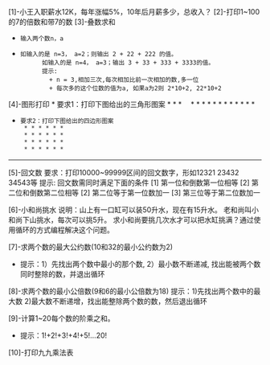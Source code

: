 [1]-小王入职薪水12K，每年涨幅5%，10年后月薪多少，总收入？
[2]-打印1~100的7的倍数和带7的数 
[3]-叠数求和
  *     输入两个数n，a
  *     如输入的是 n=3， a=2；则输出 2 + 22 + 222 的值。
			  如输入的是 n=4， a=3；输出 3 + 33 + 333 + 3333的值。
			  提示:
			    + n = 3,相加三次,每次相加比前一次相加的数,多一位
			    + 每次多的这个位数的值为a, 如果a为2则 2*10+2, 22*10+2

[4]-图形打印
	*     要求1：打印下图给出的三角形图案
          *
          * *　
          * * *
          * * * *
          * * * * *
          
  *     要求2：打印下图给出的四边形图案
         * * * * * *
         * * * * * *
         * * * * * *
         * * * * * *

----------------
[5]-回文数
       要求：打印10000~99999区间的回文数字，形如12321 23432 34543等
       提示: 回文数需同时满足下面的条件
            [1] 第一位和倒数第一位相等
            [2] 第二位和倒数第二位相等
            [2] 第二位等于第一位数加一
            [3] 第三位等于第二位数加一
  
[6]-小和尚挑水
       说明：山上有一口缸可以装50升水，现在有15升水。
            老和尚叫小和尚下山挑水，每次可以挑5升。
            求小和尚要挑几次水才可以把水缸挑满？通过使用循环的方式编程解决这个问题。
   
[7]-求两个数的最大公约数(10和32的最小公约数为2)
  *    提示：1）先找出两个数中最小的那个数,
            2）最小数不断递减, 找出能被两个数同时整除的数，并退出循环

[8]-求两个数的最小公倍数(9和6的最小公倍数为18)
       提示：1)先找出两个数中的最大数
            2)最大数不断递增，找出能整除两个数的数，然后退出循环

[9]-计算1~20每个数的阶乘之和。
  *    提示：1!+2!+3!+4!+5!…20!

[10]-打印九九乘法表
